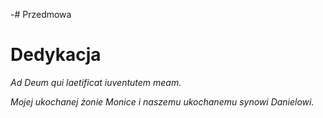 -# Przedmowa

# Dedykacja

*Ad Deum qui laetificat iuventutem meam.*

*Mojej ukochanej żonie Monice i naszemu ukochanemu synowi Danielowi.*

